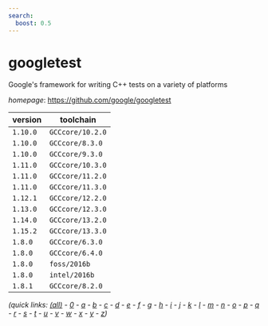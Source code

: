```yaml
---
search:
  boost: 0.5
---
```

# googletest

Google's framework for writing C++ tests on a variety of platforms

*homepage*: <https://github.com/google/googletest>

version | toolchain
--------|----------
``1.10.0`` | ``GCCcore/10.2.0``
``1.10.0`` | ``GCCcore/8.3.0``
``1.10.0`` | ``GCCcore/9.3.0``
``1.11.0`` | ``GCCcore/10.3.0``
``1.11.0`` | ``GCCcore/11.2.0``
``1.11.0`` | ``GCCcore/11.3.0``
``1.12.1`` | ``GCCcore/12.2.0``
``1.13.0`` | ``GCCcore/12.3.0``
``1.14.0`` | ``GCCcore/13.2.0``
``1.15.2`` | ``GCCcore/13.3.0``
``1.8.0`` | ``GCCcore/6.3.0``
``1.8.0`` | ``GCCcore/6.4.0``
``1.8.0`` | ``foss/2016b``
``1.8.0`` | ``intel/2016b``
``1.8.1`` | ``GCCcore/8.2.0``


*(quick links: [(all)](../index.md) - [0](../0/index.md) - [a](../a/index.md) - [b](../b/index.md) - [c](../c/index.md) - [d](../d/index.md) - [e](../e/index.md) - [f](../f/index.md) - [g](../g/index.md) - [h](../h/index.md) - [i](../i/index.md) - [j](../j/index.md) - [k](../k/index.md) - [l](../l/index.md) - [m](../m/index.md) - [n](../n/index.md) - [o](../o/index.md) - [p](../p/index.md) - [q](../q/index.md) - [r](../r/index.md) - [s](../s/index.md) - [t](../t/index.md) - [u](../u/index.md) - [v](../v/index.md) - [w](../w/index.md) - [x](../x/index.md) - [y](../y/index.md) - [z](../z/index.md))*

